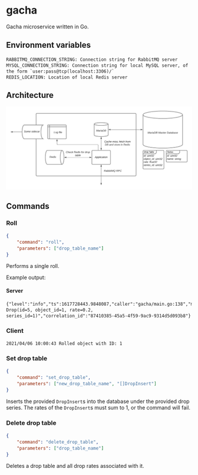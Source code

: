 # gacha
Gacha microservice written in Go.

## Environment variables
```
RABBITMQ_CONNECTION_STRING: Connection string for RabbitMQ server
MYSQL_CONNECTION_STRING: Connection string for local MySQL server, of the form `user:pass@tcp(localhost:3306)/`
REDIS_LOCATION: Location of local Redis server
```

## Architecture
![Architectural diagram](./architecture.png)

## Commands

### Roll
```json
{
    "command": "roll",
    "parameters": ["drop_table_name"]
}
```
Performs a single roll.

Example output:
#### Server
```
{"level":"info","ts":1617728443.9848087,"caller":"gacha/main.go:138","msg":"rolled Drop(id=5, object_id=1, rate=0.2, series_id=1)","correlation_id":"87410385-45a5-4f59-9ac9-9314d5d093b8"}
```

### Client
```
2021/04/06 10:00:43 Rolled object with ID: 1
```

### Set drop table
```json
{
    "command": "set_drop_table",
    "parameters": ["new_drop_table_name", "[]DropInsert"]
}
```
Inserts the provided `DropInsert`s into the database under the provided drop series. The rates of the `DropInsert`s must sum to 1, or the command will fail.

### Delete drop table
```json
{
    "command": "delete_drop_table",
    "parameters": ["drop_table_name"]
}
```
Deletes a drop table and all drop rates associated with it.
